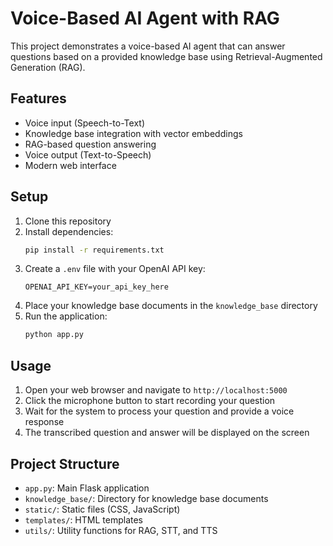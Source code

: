 # Voice-Based AI Agent with RAG

This project demonstrates a voice-based AI agent that can answer questions based on a provided knowledge base using Retrieval-Augmented Generation (RAG).

## Features

- Voice input (Speech-to-Text)
- Knowledge base integration with vector embeddings
- RAG-based question answering
- Voice output (Text-to-Speech)
- Modern web interface

## Setup

1. Clone this repository
2. Install dependencies:
   ```bash
   pip install -r requirements.txt
   ```
3. Create a `.env` file with your OpenAI API key:
   ```
   OPENAI_API_KEY=your_api_key_here
   ```
4. Place your knowledge base documents in the `knowledge_base` directory
5. Run the application:
   ```bash
   python app.py
   ```

## Usage

1. Open your web browser and navigate to `http://localhost:5000`
2. Click the microphone button to start recording your question
3. Wait for the system to process your question and provide a voice response
4. The transcribed question and answer will be displayed on the screen

## Project Structure

- `app.py`: Main Flask application
- `knowledge_base/`: Directory for knowledge base documents
- `static/`: Static files (CSS, JavaScript)
- `templates/`: HTML templates
- `utils/`: Utility functions for RAG, STT, and TTS 